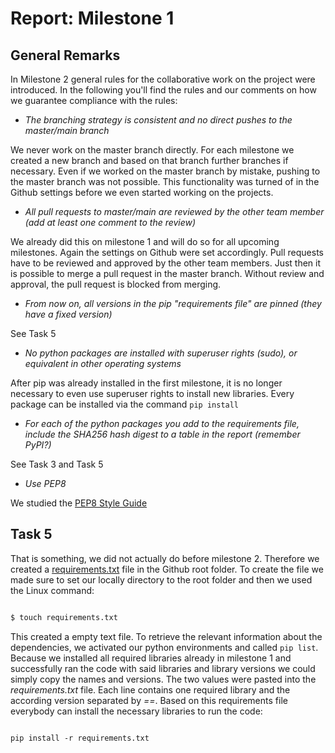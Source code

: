 # Report: Milestone 1

## General Remarks

In Milestone 2 general rules for the collaborative work on the project were introduced. In the following you'll find the rules and our comments on how we guarantee compliance with the rules:

- *The branching strategy is consistent and no direct pushes to the master/main branch*

We never work on the master branch directly. For each milestone we created a new branch and based on that branch further branches if necessary. Even if we worked on the master branch by mistake, pushing to the master branch was not possible. This functionality was turned of in the Github settings before we even started  working on the projects.

- *All pull requests to master/main are reviewed by the other team member (add at least one comment to the review)*

We already did this on milestone 1 and will do so for all upcoming milestones. Again the settings on Github were set accordingly. Pull requests have to be reviewed and approved by the other team members. Just then it is possible to merge a pull request in the master branch. Without review and approval, the pull request is blocked from merging.

- *From now on, all versions in the pip "requirements file" are pinned (they have a fixed version)*

See Task 5

- *No python packages are installed with superuser rights (sudo), or equivalent in other operating systems*

After pip was already installed in the first milestone, it is no longer necessary to even use superuser rights to install new libraries. Every package can be installed via the command `pip install`

- *For each of the python packages you add to the requirements file, include the SHA256 hash digest to a table in the report (remember PyPI?)*

See Task 3 and Task 5

- *Use PEP8*

We studied the [PEP8 Style Guide](https://www.python.org/dev/peps/pep-0008/)


## Task 5

That is something, we did not actually do before milestone 2. Therefore we created a [requirements.txt](../requirements.txt) file in the Github root folder. To create the file we made sure to set our locally directory to the root folder and then we used the Linux command:

```sh

$ touch requirements.txt

```

This created a empty text file. To retrieve the relevant information about the dependencies, we activated our python environments and called `pip list`. Because we installed all required libraries already in milestone 1 and successfully ran the code with said libraries and library versions we could simply copy the names and versions. The two values were pasted into the *requirements.txt* file. Each line contains one required library and the according version separated by *==*. Based on this requirements file everybody can install the necessary libraries to run the code:

```

pip install -r requirements.txt

```
